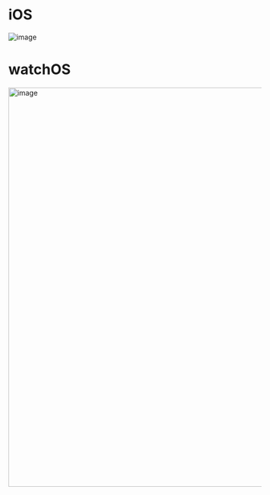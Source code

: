 
# iOS
![image](https://github.com/user-attachments/assets/1c548a09-3e7d-4294-a7e1-203c43d8efc9)

# watchOS
<img width="795" alt="image" src="https://github.com/user-attachments/assets/94266112-593f-493d-8af8-050ac0a675c6">
